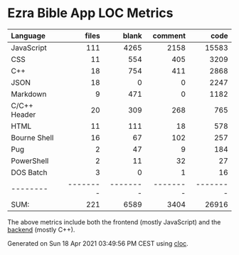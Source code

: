 # Ezra Bible App LOC Metrics

Language|files|blank|comment|code
:-------|-------:|-------:|-------:|-------:
JavaScript|111|4265|2158|15583
CSS|11|554|405|3209
C++|18|754|411|2868
JSON|18|0|0|2247
Markdown|9|471|0|1182
C/C++ Header|20|309|268|765
HTML|11|111|18|578
Bourne Shell|16|67|102|257
Pug|2|47|9|184
PowerShell|2|11|32|27
DOS Batch|3|0|1|16
--------|--------|--------|--------|--------
SUM:|221|6589|3404|26916

The above metrics include both the frontend (mostly JavaScript) and the [backend](https://github.com/ezra-project/node-sword-interface) (mostly C++).

Generated on Sun 18 Apr 2021 03:49:56 PM CEST using [cloc](https://github.com/AlDanial/cloc).